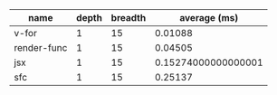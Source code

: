 | name        | depth | breadth | average (ms)        |
| ----------- | ----- | ------- | ------------------- |
| v-for       | 1     | 15      | 0.01088             |
| render-func | 1     | 15      | 0.04505             |
| jsx         | 1     | 15      | 0.15274000000000001 |
| sfc         | 1     | 15      | 0.25137             |